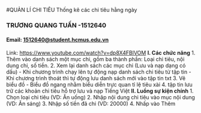 ﻿#QUẢN LÍ CHI TIÊU
Thống kê các chi tiêu hằng ngày
### TRƯƠNG QUANG TUẤN -1512640
#### Email: 1512640@student.hcmus.edu.vn

Link: https://www.youtube.com/watch?v=dp8X4FBlVOM
**I. Các chức năng**
	1. Thêm vào danh sách một mục chi, gồm ba thành phần: Loại chi tiêu, nội dung chi, số tiền.
	2. Xem lại danh sách các mục chi (Lưu và nạp dạng có dấu)
		- Khi chương trình chạy lên tự động nạp danh sách chi tiêu từ tập tin
		- Khi chương trình thoát thì tự động lưu danh sách mới vào tập tin txt
	3. Vẽ biểu đồ 
		- Biểu đồ ngang nhằm biểu diễn trực quan tỉ lệ tiêu xài
	4. tập tin lưu trữ các khoản chi tiêu hỗ trợ lưu và nạp Tiếng Việt
**II. Luồng sự kiện chính**
	1. Chọn loại chi tiêu (VD: Ăn uống)
	2. Nhập nội dung chi tiêu vào mục nội dung (VD: Ăn sáng)
	3. Nhập số tiền đã chi (VD: 20000)
	4. Nhấp vào Thêm
